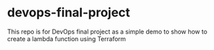 # devops-final-project
This repo is for DevOps final project as a simple demo to show how to create a lambda function using Terraform

